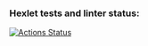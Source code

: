 ### Hexlet tests and linter status:
[![Actions Status](https://github.com/aimenin/devops-for-programmers-project-74/workflows/hexlet-check/badge.svg)](https://github.com/aimenin/devops-for-programmers-project-74/actions)